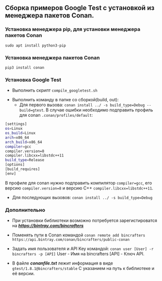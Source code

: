 ## Сборка примеров Google Test с установкой из менеджера пакетов Conan.

### Установка менеджера pip, для установки менеджера пакетов Conan
`sudo apt install python3-pip`

### Установка менеджера пакетов Conan
`pip3 install conan`

### Установка Google Test
* Выполнить скрипт
`compile_googletest.sh`

+ Выполнить команду в папке со сборкой(build, out):
  + Для первого вызова:
`conan install ../ -s build_type=Debug --build=gtest`. В случае ошибки необходимо подправить профиль для conan `.conan/profiles/default`:
```sh
[settings]
os=Linux
os_build=Linux
arch=x86_64
arch_build=x86_64
compiler=gcc
compiler.version=8
compiler.libcxx=libstdc++11
build_type=Release
[options]
[build_requires]
[env]
```
В профиле для conan нужно подправить компилятор `compiler=gcc`, его версию `compiler.version=8` и версию C++ `compiler.libcxx=libstdc++11`.

  + Для последующих вызовов:
`conan install ../ -s build_type=Debug`

### Дополнительно
* При установки библиотеки возможно потребуется зарегистироватся на
***https://bintray.com/bincrafters***

* Поменять пути в Conan командой
`conan remote add bincrafters https://api.bintray.com/conan/bincrafters/public-conan`

* Задать имя пользователя и API Key командой:
`conan user [User] -r bincrafters -p [API]`
User - Имя на bincrafters [API] - Ключ API.

* В файле ***conanfile.txt*** лежит информация в виде
`gtest/1.8.1@bincrafters/stable`
С указанием на путь к библиотеке и её версии.
